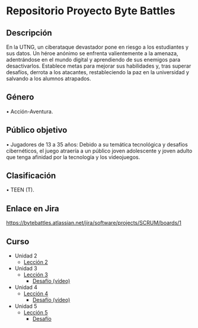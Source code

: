 # Repositorio Proyecto Byte Battles

## Descripción 
En la UTNG, un ciberataque devastador pone en riesgo a los estudiantes y sus datos. Un héroe anónimo se enfrenta valientemente a la amenaza, adentrándose en el mundo digital y aprendiendo de sus enemigos para desactivarlos. Establece metas para mejorar sus habilidades y, tras superar desafíos, derrota a los atacantes, restableciendo la paz en la universidad y salvando a los alumnos atrapados.

## Género
•	Acción-Aventura.

## Público objetivo
•	Jugadores de 13 a 35 años: Debido a su temática tecnológica y desafíos cibernéticos, el juego atraería a un público joven adolescente y joven adulto que tenga afinidad por la tecnología y los videojuegos.

## Clasificación
•	TEEN (T).

## Enlace en Jira
https://bytebattles.atlassian.net/jira/software/projects/SCRUM/boards/1

## Curso
- Unidad 2
  - [Lección 2](https://github.com/ManuelMatehuala/Juego/tree/Principal/Curso/Leccion2/Create%20with%20Code)
- Unidad 3
  - [Lección 3](https://github.com/ManuelMatehuala/Juego/tree/Principal/Curso/Leccion3/Create%20with%20Code)
    - [Desafío (vídeo)](https://drive.google.com/file/d/12Z8EcKWG-6FmvIlSPARn5HaqaIjk2blU/view?usp=sharing)
- Unidad 4
  - [Lección 4](/carpeta_principal/Subcarpeta1)
    - [Desafío (vídeo)](https://drive.google.com/file/d/1Az8Bwkysk6bJdFBzrSYEsaNC7wBmwFxZ/view?usp=sharing)
- Unidad 5
  - [Lección 5](/carpeta_principal/Subcarpeta1)
    - [Desafío](/carpeta_principal/Subcarpeta1/ArchivoA.txt)


